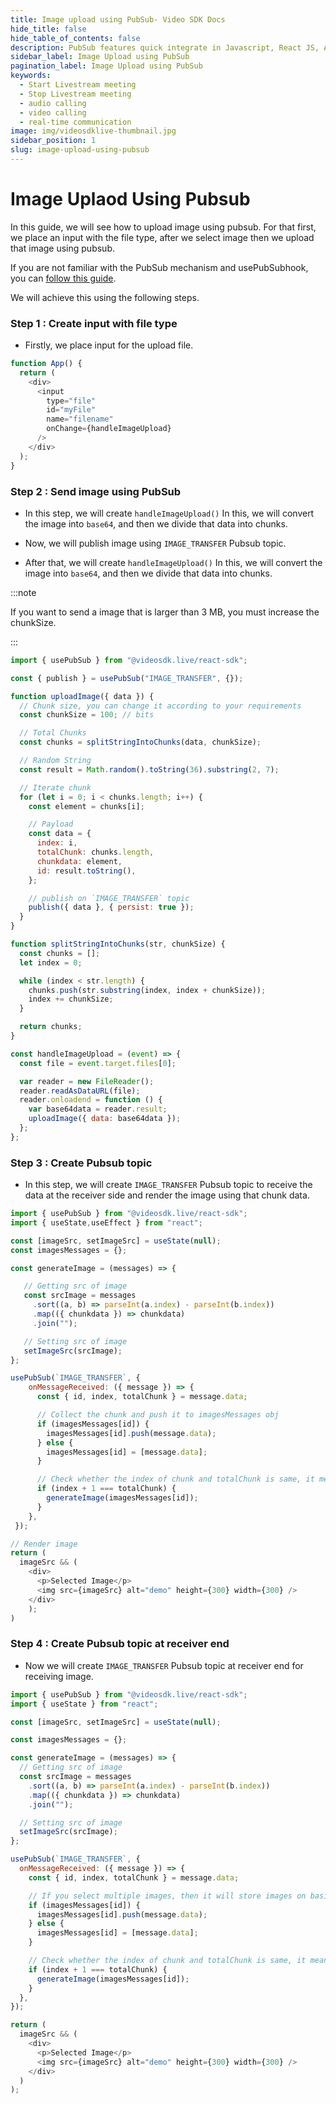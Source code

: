 ```yaml
---
title: Image upload using PubSub- Video SDK Docs
hide_title: false
hide_table_of_contents: false
description: PubSub features quick integrate in Javascript, React JS, Android, IOS, React Native, Flutter with Video SDK to add live video & audio conferencing to your applications.
sidebar_label: Image Upload using PubSub
pagination_label: Image Upload using PubSub
keywords:
  - Start Livestream meeting
  - Stop Livestream meeting
  - audio calling
  - video calling
  - real-time communication
image: img/videosdklive-thumbnail.jpg
sidebar_position: 1
slug: image-upload-using-pubsub
---
```


# Image Uplaod Using Pubsub

In this guide, we will see how to upload image using pubsub. For that first, we place an input with the file type, after we select image then we upload that image using pubsub.

If you are not familiar with the PubSub mechanism and usePubSubhook, you can [follow this guide](https://docs.videosdk.live/react/guide/video-and-audio-calling-api-sdk/collaboration-in-meeting/pubsub).

We will achieve this using the following steps.

### Step 1 : Create input with file type

- Firstly, we place input for the upload file.

```js title="index.js"
function App() {
  return (
    <div>
      <input
        type="file"
        id="myFile"
        name="filename"
        onChange={handleImageUpload}
      />
    </div>
  );
}
```

### Step 2 : Send image using PubSub

- In this step, we will create `handleImageUpload()` In this, we will convert the image into `base64`, and then we divide that data into chunks.

- Now, we will publish image using `IMAGE_TRANSFER` Pubsub topic.

- After that, we will create `handleImageUpload()` In this, we will convert the image into `base64`, and then we divide that data into chunks.

:::note

If you want to send a image that is larger than 3 MB, you must increase the chunkSize.

:::

```js title="index.js"
import { usePubSub } from "@videosdk.live/react-sdk";

const { publish } = usePubSub("IMAGE_TRANSFER", {});

function uploadImage({ data }) {
  // Chunk size, you can change it according to your requirements
  const chunkSize = 100; // bits

  // Total Chunks
  const chunks = splitStringIntoChunks(data, chunkSize);

  // Random String
  const result = Math.random().toString(36).substring(2, 7);

  // Iterate chunk
  for (let i = 0; i < chunks.length; i++) {
    const element = chunks[i];

    // Payload
    const data = {
      index: i,
      totalChunk: chunks.length,
      chunkdata: element,
      id: result.toString(),
    };

    // publish on `IMAGE_TRANSFER` topic
    publish({ data }, { persist: true });
  }
}

function splitStringIntoChunks(str, chunkSize) {
  const chunks = [];
  let index = 0;

  while (index < str.length) {
    chunks.push(str.substring(index, index + chunkSize));
    index += chunkSize;
  }

  return chunks;
}

const handleImageUpload = (event) => {
  const file = event.target.files[0];

  var reader = new FileReader();
  reader.readAsDataURL(file);
  reader.onloadend = function () {
    var base64data = reader.result;
    uploadImage({ data: base64data });
  };
};
```

### Step 3 : Create Pubsub topic

- In this step, we will create `IMAGE_TRANSFER` Pubsub topic to receive the data at the receiver side and render the image using that chunk data.

```js title="index.js"
import { usePubSub } from "@videosdk.live/react-sdk";
import { useState,useEffect } from "react";

const [imageSrc, setImageSrc] = useState(null);
const imagesMessages = {};

const generateImage = (messages) => {

   // Getting src of image
   const srcImage = messages
     .sort((a, b) => parseInt(a.index) - parseInt(b.index))
     .map(({ chunkdata }) => chunkdata)
     .join("");

   // Setting src of image
   setImageSrc(srcImage);
};

usePubSub(`IMAGE_TRANSFER`, {
    onMessageReceived: ({ message }) => {
      const { id, index, totalChunk } = message.data;

      // Collect the chunk and push it to imagesMessages obj
      if (imagesMessages[id]) {
        imagesMessages[id].push(message.data);
      } else {
        imagesMessages[id] = [message.data];
      }

      // Check whether the index of chunk and totalChunk is same, it means it is last chunk or not
      if (index + 1 === totalChunk) {
        generateImage(imagesMessages[id]);
      }
    },
 });

// Render image
return (
  imageSrc && (
    <div>
      <p>Selected Image</p>
      <img src={imageSrc} alt="demo" height={300} width={300} />
    </div>
	);
)
```

### Step 4 : Create Pubsub topic at receiver end

- Now we will create `IMAGE_TRANSFER` Pubsub topic at receiver end for receiving image.

```js title="index.js"
import { usePubSub } from "@videosdk.live/react-sdk";
import { useState } from "react";

const [imageSrc, setImageSrc] = useState(null);

const imagesMessages = {};

const generateImage = (messages) => {
  // Getting src of image
  const srcImage = messages
    .sort((a, b) => parseInt(a.index) - parseInt(b.index))
    .map(({ chunkdata }) => chunkdata)
    .join("");

  // Setting src of image
  setImageSrc(srcImage);
};

usePubSub(`IMAGE_TRANSFER`, {
  onMessageReceived: ({ message }) => {
    const { id, index, totalChunk } = message.data;

    // If you select multiple images, then it will store images on basis of id in imagesMessages object
    if (imagesMessages[id]) {
      imagesMessages[id].push(message.data);
    } else {
      imagesMessages[id] = [message.data];
    }

    // Check whether the index of chunk and totalChunk is same, it means it is last chunk or not
    if (index + 1 === totalChunk) {
      generateImage(imagesMessages[id]);
    }
  },
});

return (
  imageSrc && (
    <div>
      <p>Selected Image</p>
      <img src={imageSrc} alt="demo" height={300} width={300} />
    </div>
  )
);
```
